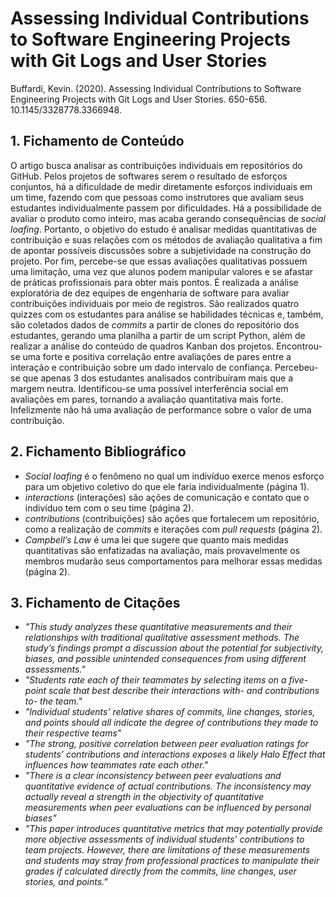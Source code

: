 # Assessing Individual Contributions to Software Engineering Projects with Git Logs and User Stories

Buffardi, Kevin. (2020). Assessing Individual Contributions to Software Engineering Projects with Git Logs and User Stories. 650-656. 10.1145/3328778.3366948.

## 1. Fichamento de Conteúdo

O artigo busca analisar as contribuições individuais em repositórios do GitHub. Pelos projetos de softwares serem o resultado de esforços conjuntos, há a dificuldade de medir diretamente esforços individuais em um time, fazendo com que pessoas como instrutores que avaliam seus estudantes individualmente passem por dificuldades. Há a possibilidade de avaliar o produto como inteiro, mas acaba gerando consequências de _social loafing_. Portanto, o objetivo do estudo é analisar medidas quantitativas de contribuição e suas relações com os métodos de avaliação qualitativa a fim de apontar possíveis discussões sobre a subjetividade na construção do projeto. Por fim, percebe-se que essas avaliações qualitativas possuem uma limitação, uma vez que alunos podem manipular valores e se afastar de práticas profissionais para obter mais pontos. É realizada a análise exploratória de dez equipes de engenharia de software para avaliar contribuições individuais por meio de registros. São realizados quatro quizzes com os estudantes para análise se habilidades técnicas e, também, são coletados dados de _commits_ a partir de clones do repositório dos estudantes, gerando uma planilha a partir de um script Python, além de realizar a análise do conteúdo de quadros Kanban dos projetos. Encontrou-se uma forte e positiva correlação entre avaliações de pares entre a interação e contribuição sobre um dado intervalo de confiança. Percebeu-se que apenas 3 dos estudantes analisados contribuíram mais que a margem neutra. Identificou-se uma possível interferência social em avaliações em pares, tornando a avaliação quantitativa mais forte. Infelizmente não há uma avaliação de performance sobre o valor de uma contribuição.

## 2. Fichamento Bibliográfico

* _Social loafing_ é o fenômeno no qual um indivíduo exerce menos esforço para um objetivo coletivo do que ele faria individualmente (página 1).
* _interactions_ (interações) são ações de comunicação e contato que o indivíduo tem com o seu time (página 2).
* _contributions_ (contribuições) são ações que fortalecem um repositório, como a realização de _commits_ e iterações com _pull requests_ (página 2).
* _Campbell’s Law_ é uma lei que sugere que quanto mais medidas quantitativas são enfatizadas na avaliação, mais provavelmente os membros mudarão seus comportamentos para melhorar essas medidas (página 2).

## 3. Fichamento de Citações

* _"This study analyzes these quantitative measurements and their relationships with traditional qualitative assessment methods. The study’s findings prompt a discussion about the potential for subjectivity, biases, and possible unintended consequences from using different assessments."_
* _"Students rate each of their teammates by selecting items on a five-point scale that best describe their interactions with- and contributions to- the team."_
* _"Individual students’ relative shares of commits, line changes, stories, and points should all indicate the degree of contributions they made to their respective teams"_
* _"The strong, positive correlation between peer evaluation ratings for students’ contributions and interactions exposes a likely Halo Effect that influences how teammates rate each other."_
* _"There is a clear inconsistency between peer evaluations and quantitative evidence of actual contributions. The inconsistency may actually reveal a strength in the objectivity of quantitative measurements when peer evaluations can be influenced by personal biases"_
* _"This paper introduces quantitative metrics that may potentially provide more objective assessments of individual students’ contributions to team projects. However, there are limitations of these measurements and students may stray from professional practices to manipulate their grades if calculated directly from the commits, line changes, user stories, and points."_

